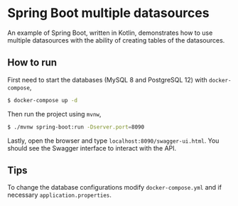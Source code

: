 # Spring Boot multiple datasources

An example of Spring Boot, written in Kotlin, demonstrates how to use multiple datasources with the ability of creating tables of the datasources.


## How to run

First need to start the databases (MySQL 8 and PostgreSQL 12) with `docker-compose`,

```bash
$ docker-compose up -d
```

Then run the project using `mvnw`,

```bash
$ ./mvnw spring-boot:run -Dserver.port=8090 
```

Lastly, open the browser and type `localhost:8090/swagger-ui.html`. 
You should see the Swagger interface to interact with the API.

## Tips

To change the database configurations modify `docker-compose.yml` and if necessary `application.properties`.  

